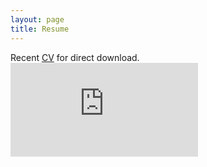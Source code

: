 ```yaml
---
layout: page
title: Resume
---
```

Recent [CV](https://HJZollner.github.io/_data/pdf/CV_HZ.pdf) for direct download.
<embed src="https://HJZollner.github.io/_data/pdf/CV_HZ.pdf)" type="application/pdf"/>
